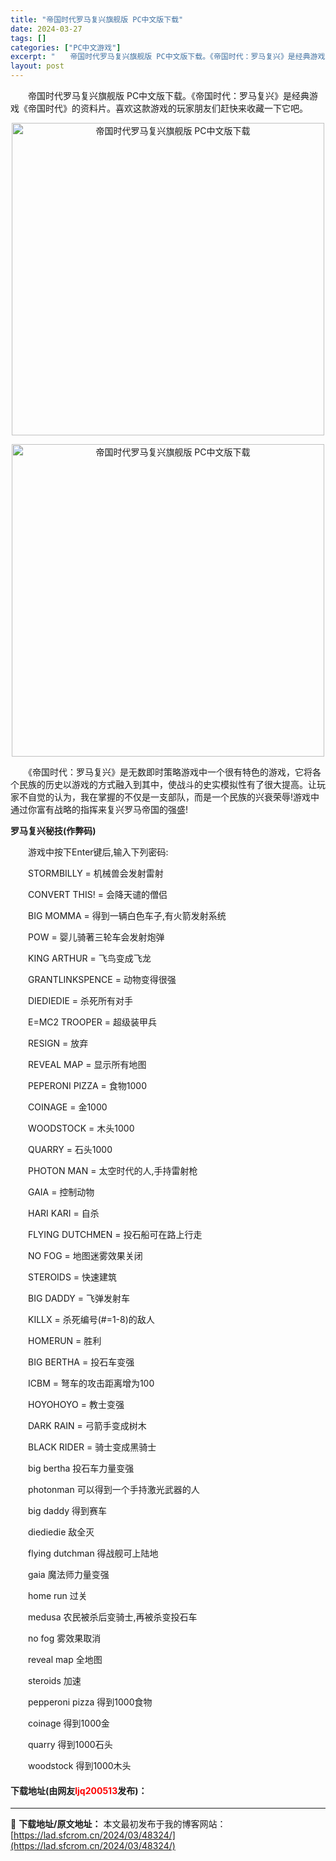 ```yaml
---
title: "帝国时代罗马复兴旗舰版 PC中文版下载"
date: 2024-03-27
tags: []
categories: ["PC中文游戏"]
excerpt: "　　帝国时代罗马复兴旗舰版 PC中文版下载。《帝国时代：罗马复兴》是经典游戏《帝国时代》的资料片。喜欢这款游戏的玩家朋友们赶快来收藏一下它吧。 　　《帝国时代：罗马复兴》是无数即时策略游戏中一个很有特色的游戏，它将各个民族的历史以游戏的方式融入到其中，使战斗的史实模拟性有了很大提高。让玩家不自觉的认&hellip;"
layout: post
---
```


 <p>　　帝国时代罗马复兴旗舰版 PC中文版下载。《帝国时代：罗马复兴》是经典游戏《帝国时代》的资料片。喜欢这款游戏的玩家朋友们赶快来收藏一下它吧。</p> <p align="center"><img align="" border="0" src="https://lad.sfcrom.cn/wp-content/uploads/2024/03/20240327_66038036793c1.webp" width="500" alt="帝国时代罗马复兴旗舰版 PC中文版下载" /></p> <p align="center"><img align="" border="0" src="https://lad.sfcrom.cn/wp-content/uploads/2024/03/20240327_66038037083cf.webp" width="500" alt="帝国时代罗马复兴旗舰版 PC中文版下载" /></p> <p>　　《帝国时代：罗马复兴》是无数即时策略游戏中一个很有特色的游戏，它将各个民族的历史以游戏的方式融入到其中，使战斗的史实模拟性有了很大提高。让玩家不自觉的认为，我在掌握的不仅是一支部队，而是一个民族的兴衰荣辱!游戏中通过你富有战略的指挥来复兴罗马帝国的强盛!</p> <p><strong>罗马复兴秘技(作弊码)</strong></p> <p>　　游戏中按下Enter键后,输入下列密码:</p> <p>　　STORMBILLY = 机械兽会发射雷射</p> <p>　　CONVERT THIS! = 会降天谴的僧侣</p> <p>　　BIG MOMMA = 得到一辆白色车子,有火箭发射系统</p> <p>　　POW = 婴儿骑著三轮车会发射炮弹</p> <p>　　KING ARTHUR = 飞鸟变成飞龙</p> <p>　　GRANTLINKSPENCE = 动物变得很强</p> <p>　　DIEDIEDIE = 杀死所有对手</p> <p>　　E=MC2 TROOPER = 超级装甲兵</p> <p>　　RESIGN = 放弃</p> <p>　　REVEAL MAP = 显示所有地图</p> <p>　　PEPERONI PIZZA = 食物1000</p> <p>　　COINAGE = 金1000</p> <p>　　WOODSTOCK = 木头1000</p> <p>　　QUARRY = 石头1000</p> <p>　　PHOTON MAN = 太空时代的人,手持雷射枪</p> <p>　　GAIA = 控制动物</p> <p>　　HARI KARI = 自杀</p> <p>　　FLYING DUTCHMEN = 投石船可在路上行走</p> <p>　　NO FOG = 地图迷雾效果关闭</p> <p>　　STEROIDS = 快速建筑</p> <p>　　BIG DADDY = 飞弹发射车</p> <p>　　KILLX = 杀死编号(#=1-8)的敌人</p> <p>　　HOMERUN = 胜利</p> <p>　　BIG BERTHA = 投石车变强</p> <p>　　ICBM = 弩车的攻击距离增为100</p> <p>　　HOYOHOYO = 教士变强</p> <p>　　DARK RAIN = 弓箭手变成树木</p> <p>　　BLACK RIDER = 骑士变成黑骑士</p> <p>　　big bertha 投石车力量变强</p> <p>　　photonman 可以得到一个手持激光武器的人</p> <p>　　big daddy 得到赛车</p> <p>　　diediedie 敌全灭</p> <p>　　flying dutchman 得战舰可上陆地</p> <p>　　gaia 魔法师力量变强</p> <p>　　home run 过关</p> <p>　　medusa 农民被杀后变骑士,再被杀变投石车</p> <p>　　no fog 雾效果取消</p> <p>　　reveal map 全地图</p> <p>　　steroids 加速</p> <p>　　pepperoni pizza 得到1000食物</p> <p>　　coinage 得到1000金</p> <p>　　quarry 得到1000石头</p> <p>　　woodstock 得到1000木头</p> <p><h4>下载地址(由网友<font color="red">ljq200513</font>发布)：</h4></p> 

---
📖 **下载地址/原文地址：** 本文最初发布于我的博客网站：[https://lad.sfcrom.cn/2024/03/48324/](https://lad.sfcrom.cn/2024/03/48324/)
